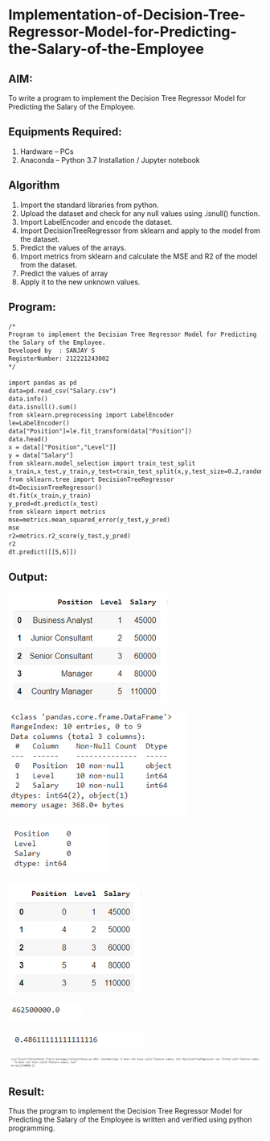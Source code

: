 # Implementation-of-Decision-Tree-Regressor-Model-for-Predicting-the-Salary-of-the-Employee

## AIM:
To write a program to implement the Decision Tree Regressor Model for Predicting the Salary of the Employee.

## Equipments Required:
1. Hardware – PCs
2. Anaconda – Python 3.7 Installation / Jupyter notebook

## Algorithm
1. Import the standard libraries from python.
2. Upload the dataset and check for any null values using .isnull() function.
3. Import LabelEncoder and encode the dataset.
4. Import DecisionTreeRegressor from sklearn and apply to the model from the dataset.
5. Predict the values of the arrays.
6. Import metrics from sklearn and calculate the MSE and R2 of the model from the dataset.
7. Predict the values of array
8. Apply it to the new unknown values.

## Program:
```
/*
Program to implement the Decision Tree Regressor Model for Predicting the Salary of the Employee.
Developed by  : SANJAY S 
RegisterNumber: 212221243002 
*/

import pandas as pd
data=pd.read_csv("Salary.csv")
data.info()
data.isnull().sum()
from sklearn.preprocessing import LabelEncoder
le=LabelEncoder()
data["Position"]=le.fit_transform(data["Position"])
data.head()
x = data[["Position","Level"]]
y = data["Salary"]
from sklearn.model_selection import train_test_split
x_train,x_test,y_train,y_test=train_test_split(x,y,test_size=0.2,random_state=2)
from sklearn.tree import DecisionTreeRegressor
dt=DecisionTreeRegressor()
dt.fit(x_train,y_train)
y_pred=dt.predict(x_test)
from sklearn import metrics
mse=metrics.mean_squared_error(y_test,y_pred)
mse
r2=metrics.r2_score(y_test,y_pred)
r2
dt.predict([[5,6]])

```

## Output:
![image1](op1.png)

![image2](op2.png)

![image3](op3.png)

![image4](op4.png)

![image5](op5.png)

![image6](op6.png)

![image7](op7.png)

## Result:
Thus the program to implement the Decision Tree Regressor Model for Predicting the Salary of the Employee is written and verified using python programming.
